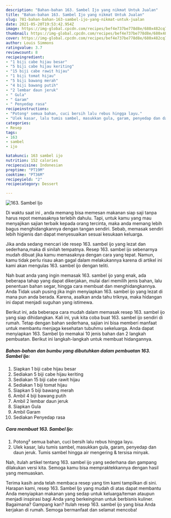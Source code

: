 ```yaml
---
description: "Bahan-bahan 163. Sambel Ijo yang nikmat Untuk Jualan"
title: "Bahan-bahan 163. Sambel Ijo yang nikmat Untuk Jualan"
slug: 781-bahan-bahan-163-sambel-ijo-yang-nikmat-untuk-jualan
date: 2021-05-20T19:53:42.954Z
image: https://img-global.cpcdn.com/recipes/bef4e737be778d8e/680x482cq70/163-sambel-ijo-foto-resep-utama.jpg
thumbnail: https://img-global.cpcdn.com/recipes/bef4e737be778d8e/680x482cq70/163-sambel-ijo-foto-resep-utama.jpg
cover: https://img-global.cpcdn.com/recipes/bef4e737be778d8e/680x482cq70/163-sambel-ijo-foto-resep-utama.jpg
author: Louis Simmons
ratingvalue: 3.7
reviewcount: 8
recipeingredient:
- "1 biji cabe hijau besar"
- "5 biji cabe hijau keriting"
- "15 biji cabe rawit hijau"
- "1 biji tomat hijau"
- "5 biji bawang merah"
- "4 biji bawang putih"
- "2 lembar daun jeruk"
- " Gula"
- " Garam"
- " Penyedap rasa"
recipeinstructions:
- "Potong² semua bahan, cuci bersih lalu rebus hingga layu."
- "Ulek kasar, lalu tumis sambel, masukkan gula, garam, penyedap dan daun jeruk. Tumis sambel hingga air mengering &amp; tersisa minyak."
categories:
- Resep
tags:
- 163
- sambel
- ijo

katakunci: 163 sambel ijo 
nutrition: 152 calories
recipecuisine: Indonesian
preptime: "PT19M"
cooktime: "PT36M"
recipeyield: "2"
recipecategory: Dessert

---
```



![163. Sambel Ijo](https://img-global.cpcdn.com/recipes/bef4e737be778d8e/680x482cq70/163-sambel-ijo-foto-resep-utama.jpg)

Di waktu  saat ini , anda memang bisa memesan makanan siap saji tanpa harus repot memasaknya terlebih dahulu. Tapi, untuk kamu yang mau menyajikan sajian terbaik kepada orang tercinta, maka anda memang lebih bagus menghidangkannya dengan tangan sendiri. Sebab, memasak sendiri lebih higienis dan dapat menyesuaikan sesuai kesukaan keluarga.

Jika anda sedang mencari ide resep 163. sambel ijo yang lezat dan sederhana,maka di sinilah tempatnya. Resep 163. sambel ijo  sebenarnya mudah dibuat jika kamu memasaknya dengan cara yang tepat. Namun, kamu tidak perlu risau akan gagal dalam melakukannya 
karena di artikel ini kami akan mengulas 163. sambel ijo dengan teliti.  



Nah buat anda yang ingin memasak 163. sambel ijo yang enak, ada beberapa tahap yang dapat dikerjakan, mulai dari memilih jenis bahan, lalu penentuan bahan segar, hingga cara membuat dan menghidangkannya. Anda Tidak usah pusing jika ingin menyiapkan 163. sambel ijo yang lezat di mana pun anda berada. Karena, asalkan anda  tahu triknya, maka hidangan ini dapat menjadi suguhan yang istimewa.

Berikut ini, ada beberapa cara mudah dalam memasak resep 163. sambel ijo yang siap dihidangkan. Kali ini, yuk kita coba buat 163. sambel ijo sendiri di rumah. Tetap dengan bahan sederhana, sajian ini bisa memberi manfaat untuk membantu menjaga kesehatan tubuhmu sekeluarga. Anda dapat menyiapkan 163. Sambel Ijo memakai 10 jenis bahan dan 2 langkah pembuatan. Berikut ini langkah-langkah untuk membuat hidangannya.

<!--inarticleads1-->

##### Bahan-bahan dan bumbu yang dibutuhkan dalam pembuatan 163. Sambel Ijo:

1. Siapkan 1 biji cabe hijau besar
1. Sediakan 5 biji cabe hijau keriting
1. Sediakan 15 biji cabe rawit hijau
1. Sediakan 1 biji tomat hijau
1. Siapkan 5 biji bawang merah
1. Ambil 4 biji bawang putih
1. Ambil 2 lembar daun jeruk
1. Siapkan  Gula
1. Ambil  Garam
1. Sediakan  Penyedap rasa




<!--inarticleads2-->

##### Cara membuat 163. Sambel Ijo:

1. Potong² semua bahan, cuci bersih lalu rebus hingga layu.
1. Ulek kasar, lalu tumis sambel, masukkan gula, garam, penyedap dan daun jeruk. Tumis sambel hingga air mengering &amp; tersisa minyak.




Nah, itulah artikel tentang  163. sambel ijo  yang sederhana dan gampang dilakukan versi kita. Semoga kamu bisa mempraktekkannya dengan hasil yang memuaskan. 

Terima kasih anda telah membaca resep yang tim kami tampilkan di sini. Harapan kami, resep  163. Sambel Ijo yang mudah di atas dapat membantu Anda menyiapkan makanan yang sedap untuk keluarga/teman ataupun menjadi inspirasi bagi Anda yang berkeinginan untuk berbisnis kuliner. Bagaimana? Gampang kan? Itulah resep 163. sambel ijo yang bisa Anda kerjakan di rumah. Semoga bermanfaat dan selamat mencoba!


